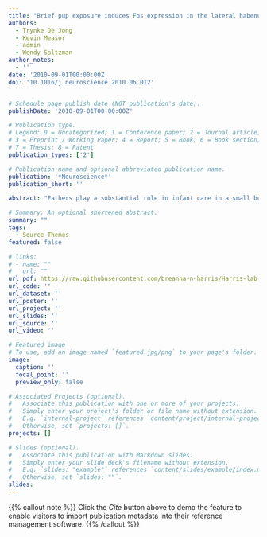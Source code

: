```yaml
---
title: "Brief pup exposure induces Fos expression in the lateral habenula and serotonergic caudal dorsal raphe nucleus of paternally experienced male California mice (Peromyscus californicus)"
authors:
  - Trynke De Jong
  - Kevin Measor
  - admin
  - Wendy Saltzman
author_notes:
  - ''
date: '2010-09-01T00:00:00Z'
doi: '10.1016/j.neuroscience.2010.06.012'


# Schedule page publish date (NOT publication's date).
publishDate: '2010-09-01T00:00:00Z'

# Publication type.
# Legend: 0 = Uncategorized; 1 = Conference paper; 2 = Journal article;
# 3 = Preprint / Working Paper; 4 = Report; 5 = Book; 6 = Book section;
# 7 = Thesis; 8 = Patent
publication_types: ['2']

# Publication name and optional abbreviated publication name.
publication: '*Neuroscience*'
publication_short: ''

abstract: "Fathers play a substantial role in infant care in a small but significant number of mammalian species, including humans. However, the neural circuitry controlling paternal behavior is much less understood than its female counterpart. In order to characterize brain areas activated by paternal care, male California mice were separated from their female mate and litter for 3 h and then exposed to a pup or a control object (a glass pebble with the approximate size and oblong shape of a newborn pup) for 10 min. All males receiving a pup showed a strong paternal response towards it, whereas males receiving a pebble interacted with it only occasionally. Despite the clear behavioral differences, exposure to a pup did not increase Fos-like immunoreactivity (Fos-LIR) compared to a pebble in brain areas previously found to be associated with parental care, including the medial preoptic nucleus and medial bed nucleus of the stria terminalis. Pup exposure did, however, significantly increase Fos-LIR in the lateral habenula (LHb) and in predominantly serotonergic neurons in the caudal dorsal raphe nucleus (DRC), as compared to pebble exposure. Both the LHb and DRC are known to be involved in the behavioral responses to strong emotional stimuli; therefore, these areas might play a role in controlling parental behavior in male California mice."

# Summary. An optional shortened abstract.
summary: ""
tags:
  - Source Themes
featured: false

# links:
# - name: ""
#   url: ""
url_pdf: https://raw.githubusercontent.com/breanna-n-harris/Harris-lab-website/a55e9d510b2f6baae0d76788fc7b831c5a7d7f21/content/publication/de_jong_etal_2010_Neurosci_serotonin_pcal_fathers/de_jong_etal_2010_Neurosci_serotonin_pcal_fathers.pdf
url_code: ''
url_dataset: ''
url_poster: ''
url_project: ''
url_slides: ''
url_source: ''
url_video: ''

# Featured image
# To use, add an image named `featured.jpg/png` to your page's folder.
image:
  caption: ''
  focal_point: ''
  preview_only: false

# Associated Projects (optional).
#   Associate this publication with one or more of your projects.
#   Simply enter your project's folder or file name without extension.
#   E.g. `internal-project` references `content/project/internal-project/index.md`.
#   Otherwise, set `projects: []`.
projects: []

# Slides (optional).
#   Associate this publication with Markdown slides.
#   Simply enter your slide deck's filename without extension.
#   E.g. `slides: "example"` references `content/slides/example/index.md`.
#   Otherwise, set `slides: ""`.
slides:
---
```


{{% callout note %}}
Click the _Cite_ button above to demo the feature to enable visitors to import publication metadata into their reference management software.
{{% /callout %}}

